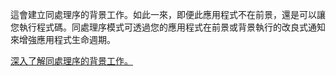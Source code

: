 ﻿這會建立同處理序的背景工作。如此一來，即便此應用程式不在前景，還是可以讓您執行程式碼。同處理序模式可透過您的應用程式在前景或背景執行的改良式通知來增強應用程式生命週期。

[深入了解同處理序的背景工作。](https://docs.microsoft.com/zh-tw/windows/uwp/launch-resume/create-and-register-an-inproc-background-task)
